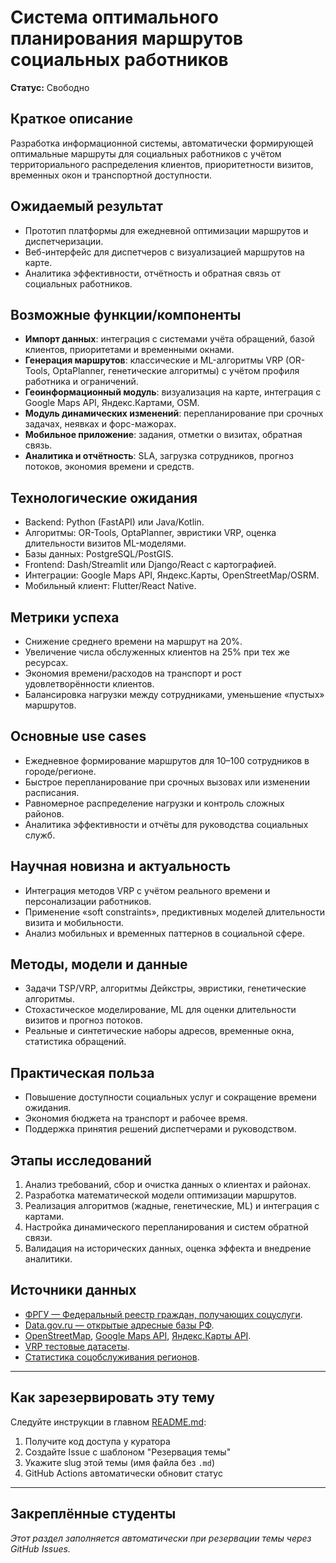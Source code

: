 # Система оптимального планирования маршрутов социальных работников

**Статус:** Свободно

## Краткое описание

Разработка информационной системы, автоматически формирующей оптимальные маршруты для социальных работников с учётом территориального распределения клиентов, приоритетности визитов, временных окон и транспортной доступности.

## Ожидаемый результат

- Прототип платформы для ежедневной оптимизации маршрутов и диспетчеризации.
- Веб-интерфейс для диспетчеров с визуализацией маршрутов на карте.
- Аналитика эффективности, отчётность и обратная связь от социальных работников.

## Возможные функции/компоненты

- **Импорт данных**: интеграция с системами учёта обращений, базой клиентов, приоритетами и временными окнами.
- **Генерация маршрутов**: классические и ML-алгоритмы VRP (OR-Tools, OptaPlanner, генетические алгоритмы) с учётом профиля работника и ограничений.
- **Геоинформационный модуль**: визуализация на карте, интеграция с Google Maps API, Яндекс.Картами, OSM.
- **Модуль динамических изменений**: перепланирование при срочных задачах, неявках и форс-мажорах.
- **Мобильное приложение**: задания, отметки о визитах, обратная связь.
- **Аналитика и отчётность**: SLA, загрузка сотрудников, прогноз потоков, экономия времени и средств.

## Технологические ожидания

- Backend: Python (FastAPI) или Java/Kotlin.
- Алгоритмы: OR-Tools, OptaPlanner, эвристики VRP, оценка длительности визитов ML-моделями.
- Базы данных: PostgreSQL/PostGIS.
- Frontend: Dash/Streamlit или Django/React с картографией.
- Интеграции: Google Maps API, Яндекс.Карты, OpenStreetMap/OSRM.
- Мобильный клиент: Flutter/React Native.

## Метрики успеха

- Снижение среднего времени на маршрут на 20%.
- Увеличение числа обслуженных клиентов на 25% при тех же ресурсах.
- Экономия времени/расходов на транспорт и рост удовлетворённости клиентов.
- Балансировка нагрузки между сотрудниками, уменьшение «пустых» маршрутов.

## Основные use cases

- Ежедневное формирование маршрутов для 10–100 сотрудников в городе/регионе.
- Быстрое перепланирование при срочных вызовах или изменении расписания.
- Равномерное распределение нагрузки и контроль сложных районов.
- Аналитика эффективности и отчёты для руководства социальных служб.

## Научная новизна и актуальность

- Интеграция методов VRP с учётом реального времени и персонализации работников.
- Применение «soft constraints», предиктивных моделей длительности визита и мобильности.
- Анализ мобильных и временных паттернов в социальной сфере.

## Методы, модели и данные

- Задачи TSP/VRP, алгоритмы Дейкстры, эвристики, генетические алгоритмы.
- Стохастическое моделирование, ML для оценки длительности визитов и прогноз потоков.
- Реальные и синтетические наборы адресов, временные окна, статистика обращений.

## Практическая польза

- Повышение доступности социальных услуг и сокращение времени ожидания.
- Экономия бюджета на транспорт и рабочее время.
- Поддержка принятия решений диспетчерами и руководством.

## Этапы исследований

1. Анализ требований, сбор и очистка данных о клиентах и районах.
2. Разработка математической модели оптимизации маршрутов.
3. Реализация алгоритмов (жадные, генетические, ML) и интеграция с картами.
4. Настройка динамического перепланирования и систем обратной связи.
5. Валидация на исторических данных, оценка эффекта и внедрение аналитики.

## Источники данных

- [ФРГУ — Федеральный реестр граждан, получающих соцуслуги](https://rgmu.gosuslugi.ru/).
- [Data.gov.ru — открытые адресные базы РФ](https://data.gov.ru/opendata/7709354556-address).
- [OpenStreetMap](https://www.openstreetmap.org/), [Google Maps API](https://developers.google.com/maps/documentation?hl=ru), [Яндекс.Карты API](https://yandex.ru/dev/maps/).
- [VRP тестовые датасеты](https://web.vu.lt/mif/a.brazinskas/vrp/).
- [Статистика соцобслуживания регионов](https://www.gks.ru/compendium/document/13282).

---

## Как зарезервировать эту тему

Следуйте инструкции в главном [README.md](../../README.md#-как-зарезервировать-тему):
1. Получите код доступа у куратора
2. Создайте Issue с шаблоном "Резервация темы"
3. Укажите slug этой темы (имя файла без `.md`)
4. GitHub Actions автоматически обновит статус

---

## Закреплённые студенты

_Этот раздел заполняется автоматически при резервации темы через GitHub Issues._

